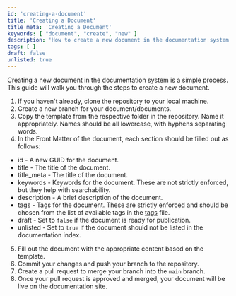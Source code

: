 ```yaml
---
id: 'creating-a-document'
title: 'Creating a Document'
title_meta: 'Creating a Document'
keywords: [ "document", "create", "new" ]
description: 'How to create a new document in the documentation system.'
tags: [ ]
draft: false
unlisted: true
---
```


Creating a new document in the documentation system is a simple process. This guide will walk you through the steps to create a new document.

1. If you haven't already, clone the repository to your local machine.
2. Create a new branch for your document/documents.
3. Copy the template from the respective folder in the repository. Name it appropriately. Names should be all lowercase, with hyphens separating words.
4. In the Front Matter of the document, each section should be filled out as follows:

- id - A new GUID for the document.
- title - The title of the document.
- title_meta - The title of the document.
- keywords - Keywords for the document. These are not strictly enforced, but they help with searchability.
- description - A brief description of the document.
- tags - Tags for the document. These are strictly enforced and should be chosen from the list of available tags in the [tags](../tags.yml) file.
- draft - Set to `false` if the document is ready for publication.
- unlisted - Set to `true` if the document should not be listed in the documentation index.

5. Fill out the document with the appropriate content based on the template.
6. Commit your changes and push your branch to the repository.
7. Create a pull request to merge your branch into the `main` branch.
8. Once your pull request is approved and merged, your document will be live on the documentation site.